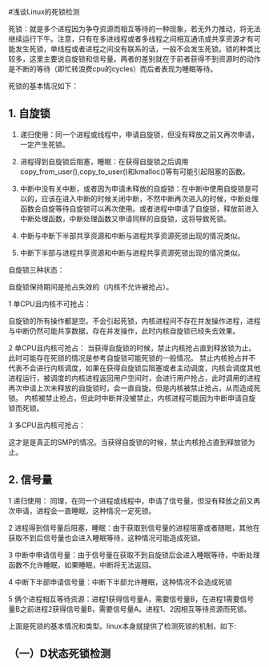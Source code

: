 #浅谈Linux的死锁检测

死锁：就是多个进程因为争夺资源而相互等待的一种现象，若无外力推动，将无法继续运行下午。注意，只有在多进线程或者多线程之间相互通讯或共享资源才有可能发生死锁，单线程或者进程之间没有联系的话，一般不会发生死锁。锁的种类比较多，这里主要说自旋锁和信号量。两者的差别就在于前者获得不到资源时的动作是不断的等待（即忙转浪费cpu的cycles）而后者表现为睡眠等待。

死锁的基本情况如下：

## 1. 自旋锁

1. 递归使用：同一个进程或线程中，申请自旋锁，但没有释放之前又再次申请，一定产生死锁。

2. 进程得到自旋锁后阻塞，睡眠：在获得自旋锁之后调用copy_from_user(),copy_to_user()和kmalloc()等有可能引起阻塞的函数。

3. 中断中没有关中断，或者因为申请未释放的自旋锁：在中断中使用自旋锁是可以的，应该在进入中断的时候关闭中断，不然中断再次进入的时候，中断处理函数会自旋等待自旋锁可以再次使用。或者进程中申请了自旋锁，释放前进入中断处理函数，中断处理函数又申请同样的自旋锁，这将导致死锁。

4. 中断与中断下半部共享资源和中断与进程共享资源死锁出现的情况类似。

5. 中断下半部与进程共享资源和中断与进程共享资源死锁出现的情况类似。

自旋锁三种状态：

自旋锁保持期间是抢占失效的（内核不允许被抢占）。

1 单CPU且内核不可抢占：

自旋锁的所有操作都是空。不会引起死锁，内核进程间不存在并发操作进程，进程与中断仍然可能共享数据，存在并发操作，此时内核自旋锁已经失去效果。

2 单CPU且内核可抢占：
当获得自旋锁的时候，禁止内核抢占直到释放锁为止。此时可能存在死锁的情况是参考自旋锁可能死锁的一般情况。
禁止内核抢占并不代表不会进行内核调度，如果在获得自旋锁后阻塞或者主动调度，内核会调度其他进程运行，被调度的内核进程返回用户空间时，会进行用户抢占，此时调用的进程再次申请上次未释放的自旋锁时，会一直自旋。但是内核被禁止抢占，从而造成死锁。
内核被禁止抢占，但此时中断并没被禁止，内核进程可能因为中断申请自旋锁而死锁。

3 多CPU且内核可抢占：

这才是是真正的SMP的情况。当获得自旋锁的时候，禁止内核抢占直到释放锁为止。

## 2. 信号量

1 递归使用： 同理，在同一个进程或线程中，申请了信号量，但没有释放之前又再次申请，进程会一直睡眠，这种情况一定死锁。

2 进程得到信号量后阻塞，睡眠：由于获取到信号量的进程阻塞或者随眠，其他在获取不到后信号量也会进入睡眠等待，这种情况可能造成死锁。

3 中断中申请信号量：由于信号量在获取不到自旋锁后会进入睡眠等待，中断处理函数不允许睡眠，如果睡眠，中断将无法返回。

4 中断下半部申请信号量：中断下半部允许睡眠，这种情况不会造成死锁

5 俩个进程相互等待资源：进程1获得信号量A，需要信号量B，在进程1需要信号量B之前进程2获得信号量B，需要信号量A。进程1、2因相互等待资源而死锁。

上面是死锁的基本情况和类型。linux本身就提供了检测死锁的机制，如下:

## （一）D状态死锁检测


